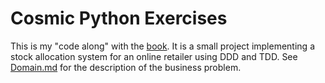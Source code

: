 # Cosmic Python Exercises
This is my "code along" with the [book](https://www.cosmicpython.com/book/preface.html).
It is a small project implementing a stock allocation system for an online retailer using DDD and TDD.
See [Domain.md](https://github.com/mmjakub/cosmicpython-fastapi/Domain.md) for the description of the business problem.
